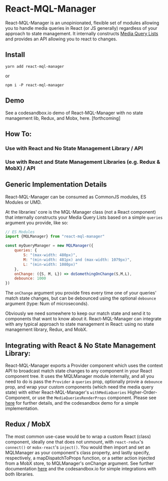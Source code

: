 # React-MQL-Manager
React-MQL-Manager is an unopinionated, flexible set of modules allowing you to handle media queries in React (or JS generally) regardless of your approach to state management. It internally constructs [Media Query Lists](https://developer.mozilla.org/en-US/docs/Web/API/MediaQueryList) and provides an API allowing you to react to changes.

## Install
`yarn add react-mql-manager` 

or

`npm i -P react-mql-manager`

## Demo
See a codesandbox.io demo of React-MQL-Manager with no state management lib, Redux, and Mobx, here.
[forthcoming]

## How To: 
### Use with React and No State Management Library / API

### Use with React and State Management Libraries (e.g. Redux & MobX) / API


## Generic Implementation Details
React-MQL-Manager can be consumed as CommonJS modules, ES Modules or UMD.

At the libraries' core is the MQL-Manager class (not a React component) that internally constructs your Media Query Lists based on a simple `queries` argument you provide, like so:

```javascript
// ES Modules
import {MQLManager} from "react-mql-manager"

const myQueryManager = new MQLManager({
    queries: {
        S: "(max-width: 480px)", 
        M: "(min-width: 481px) and (max-width: 1079px)",
        L: "(min-width: 1080px)"
    },
    onChange: ({S, M, L}) => doSomethingOnChange(S,M,L),
    debounce: 1000
})
```
The `onChange` argument you provide fires every time one of your queries' match state changes, but can be debounced using the optional `debounce` argument (type: Num of microseconds).

Obviously we need somewhere to keep our match state and send it to components that want to know about it. React-MQL-Manager can integrate with any typical approach to state management in React: using no state management library, Redux, and MobX.  

## Integrating with React & No State Management Library:
React-MQL-Manager exports a Provider component which uses the context API to broadcast match state changes to
any component in your React component tree. It uses the MQLManager module internally, and all you need to do is pass the `Provider` a `queries` prop, optionally provie a `debounce` prop, and wrap your custom components (which need the media query state) with either React-MQL-Manager's `withMediaQueries` Higher-Order-Component, or use the `MediaQueriesRenderProps` component. Please see [here]() for further details, and the codesandbox demo for a simple implementation.

## Redux / MobX
The most common use-case would be to wrap a custom React (class) component, ideally one that does not
unmount, with `react-redux`'s `connect()` or `mobx-react`'s `inject()`. You would then import and set an MQLManager as your component's class property, and lastly specify, respectively, a mapDispatchToProps function, or a setter action injected from a MobX store, to MQLManager's onChange argument. See further documentation [here]() and the codesandbox.io for simple integrations with both libraries.

